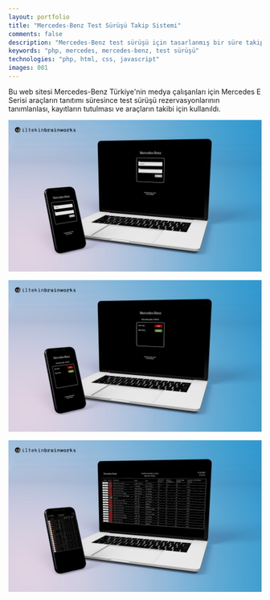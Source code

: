 ```yaml
---
layout: portfolio
title: "Mercedes-Benz Test Sürüşü Takip Sistemi"
comments: false
description: "Mercedes-Benz test sürüşü için tasarlanmış bir süre takip sistemi."
keywords: "php, mercedes, mercedes-benz, test sürüşü"
technologies: "php, html, css, javascript"
images: 001
---
```


Bu web sitesi Mercedes-Benz Türkiye'nin medya çalışanları için Mercedes E Serisi araçların tanıtımı süresince test sürüşü rezervasyonlarının tanımlanlası, kayıtların tutulması ve araçların takibi için kullanıldı.

![001](/assets/images/portfolio/001/001.jpg)

![002](/assets/images/portfolio/001/002.jpg)

![003](/assets/images/portfolio/001/003.jpg)